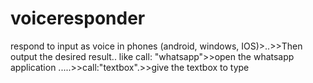 # voiceresponder
respond to input as voice in phones (android, windows, IOS)>..>>Then output the desired result.. like call: "whatsapp">>open the whatsapp application .....>>call:"textbox".>>give the textbox to type
